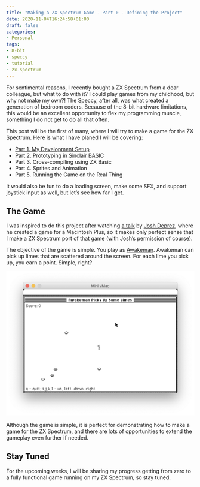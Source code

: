 ```yaml
---
title: "Making a ZX Spectrum Game - Part 0 - Defining the Project"
date: 2020-11-04T16:24:58+01:00
draft: false
categories:
- Personal
tags: 
- 8-bit
- speccy
- tutorial
- zx-spectrum
---
```


For sentimental reasons, I recently bought a ZX Spectrum from a dear colleague, but what to do with it? I could play games from my childhood, but why not make my own?! The Speccy, after all, was what created a generation of bedroom coders. Because of the 8-bit hardware limitations, this would be an excellent opportunity to flex my programming muscle, something I do not get to do all that often.

This post will be the first of many, where I will try to make a game for the ZX Spectrum. Here is what I have planed I will be covering:

- [Part 1. My Development Setup](https://boblbobl.com/2020/11/10/making-a-zx-spectrum-game-part-1-my-development-setup/)
- [Part 2. Prototyping in Sinclair BASIC](https://boblbobl.com/2020/11/17/making-a-zx-spectrum-game-part-2-the-initial-prototype-in-sinclair-basic/)
- Part 3. Cross-compiling using ZX Basic
- Part 4. Sprites and Animation
- Part 5. Running the Game on the Real Thing

It would also be fun to do a loading screen, make some SFX, and support joystick input as well, but let’s see how far I get.

## The Game

I was inspired to do this project after watching [a talk](https://youtu.be/cN8v2UTENSo) by [Josh Deprez](https://drjosh.dev/), where he created a game for a Macintosh Plus, so it makes only perfect sense that I make a ZX Spectrum port of that game (with Josh’s permission of course).

The objective of the game is simple. You play as [Awakeman](https://awakeman.com/). Awakeman can pick up limes that are scattered around the screen. For each lime you pick up, you earn a point. Simple, right?

![Screenshot of Limes](/images/posts/awakeman-macintosh.png "Screenshot of Limes, an Awakeman game by Josh Deprez running in the Mini vMac emulator")

Although the game is simple, it is perfect for demonstrating how to make a game for the ZX Spectrum, and there are lots of opportunities to extend the gameplay even further if needed.

## Stay Tuned

For the upcoming weeks, I will be sharing my progress getting from zero to a fully functional game running on my ZX Spectrum, so stay tuned.